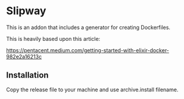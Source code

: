 # Slipway

This is an addon that includes a generator for creating Dockerfiles.

This is heavily based upon this article:

https://pentacent.medium.com/getting-started-with-elixir-docker-982e2a16213c

## Installation

Copy the release file to your machine and use archive.install filename.

